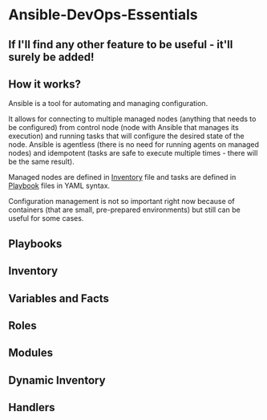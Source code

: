 # Ansible-DevOps-Essentials
## If I'll find any other feature to be useful - it'll surely be added!
## How it works?
Ansible is a tool for automating and managing configuration.

It allows for connecting to multiple managed nodes \(anything that needs to be configured\) from control node \(node with Ansible that manages its execution\) and running tasks that will configure the desired state of the node. Ansible is agentless \(there is no need for running agents on managed nodes\) and idempotent \(tasks are safe to execute multiple times - there will be the same result\).

Managed nodes are defined in [Inventory](#inventory) file and tasks are defined in [Playbook](#playbooks) files in YAML syntax.

Configuration management is not so important right now because of containers \(that are small, pre-prepared environments\) but still can be useful for some cases.
## Playbooks
## Inventory
## Variables and Facts
## Roles
## Modules
## Dynamic Inventory
## Handlers

